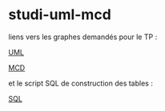 # studi-uml-mcd

liens vers les graphes demandés pour le TP : 

[UML](https://drive.google.com/file/d/1ve08npTqi9PYlYve7gNrCbEY0Hofl8Fs/view?usp=sharing)

[MCD](https://drive.google.com/file/d/1Hr8sjOOHh3M9BnjBMpaprlp5_p7S9J_t/view?usp=sharing)

et le script SQL de construction des tables : 

[SQL](./studi-resa-cinema.sql)

